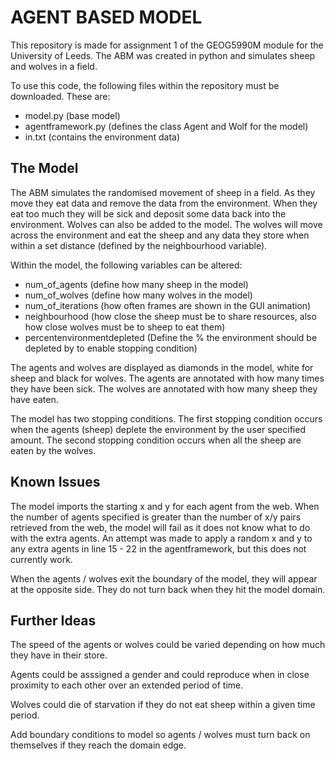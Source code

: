 # AGENT BASED MODEL

This repository is made for assignment 1 of the GEOG5990M module for the University of Leeds. The ABM was created in python and simulates sheep and wolves in a field.

To use this code, the following files within the repository must be downloaded. These are:
* model.py (base model)
* agentframework.py (defines the class Agent and Wolf for the model)
* in.txt (contains the environment data)

## The Model

The ABM simulates the randomised movement of sheep in a field. As they move they eat data and remove the data from the environment. When they eat too much they will be sick and deposit some data back into the environment. Wolves can also be added to the model. The wolves will move across the environment and eat the sheep and any data they store when within a set distance (defined by the neighbourhood variable).

Within the model, the following variables can be altered:
* num_of_agents (define how many sheep in the model)
* num_of_wolves (define how many wolves in the model)
* num_of_iterations (how often frames are shown in the GUI animation)
* neighbourhood (how close the sheep must be to share resources, also how close wolves must be to sheep to eat them)
* percentenvironmentdepleted (Define the % the environment should be depleted by to enable stopping condition)

The agents and wolves are displayed as diamonds in the model, white for sheep and black for wolves. The agents are annotated with how many times they have been sick. The wolves are annotated with how many sheep they have eaten.

The model has two stopping conditions. The first stopping condition occurs when the agents (sheep) deplete the environment by the user specified amount. The second stopping condition occurs when all the sheep are eaten by the wolves.

## Known Issues

The model imports the starting x and y for each agent from the web. When the number of agents specified is greater than the number of x/y pairs retrieved from the web, the model will fail as it does not know what to do with the extra agents. An attempt was made to apply a random x and y to any extra agents in line 15 - 22 in the agentframework, but this does not currently work.

When the agents / wolves exit the boundary of the model, they will appear at the opposite side. They do not turn back when they hit the model domain. 

## Further Ideas

The speed of the agents or wolves could be varied depending on how much they have in their store.

Agents could be asssigned a gender and could reproduce when in close proximity to each other over an extended period of time.

Wolves could die of starvation if they do not eat sheep within a given time period.

Add boundary conditions to model so agents / wolves must turn back on themselves if they reach the domain edge.